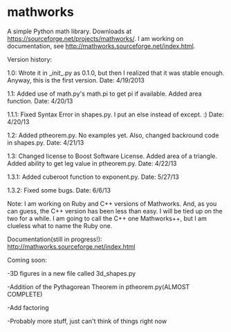mathworks
=========

A simple Python math library. Downloads at https://sourceforge.net/projects/mathworks/. I am working on documentation, see http://mathworks.sourceforge.net/index.html.

Version history:

1.0: Wrote it in \__init__.py as 0.1.0, but then I realized that it was stable enough. Anyway, this is the first version. Date: 4/19/2013

1.1: Added use of math.py's math.pi to get pi if available. Added area function. Date: 4/20/13

1.1.1: Fixed Syntax Error in shapes.py. I put an else instead of except. :) Date: 4/20/13

1.2: Added ptheorem.py. No examples yet. Also, changed backround code in shapes.py. Date: 4/21/13

1.3: Changed license to Boost Software License. Added area of a triangle. Added ability to get leg value in ptheorem.py. Date: 4/22/13

1.3.1: Added cuberoot function to exponent.py. Date: 5/27/13

1.3.2: Fixed some bugs. Date: 6/6/13

Note: I am working on Ruby and C++ versions of Mathworks. And, as you can guess, the C++ version has been less than easy.
I will be tied up on the two for a while. I am going to call the C++ one Mathworks++, but I am clueless what to name the
Ruby one.

Documentation(still in progress!): http://mathworks.sourceforge.net/index.html

Coming soon:

-3D figures in a new file called 3d_shapes.py

-Addition of the Pythagorean Theorem in ptheorem.py(ALMOST COMPLETE)

-Add factoring

-Probably more stuff, just can't think of things right now
